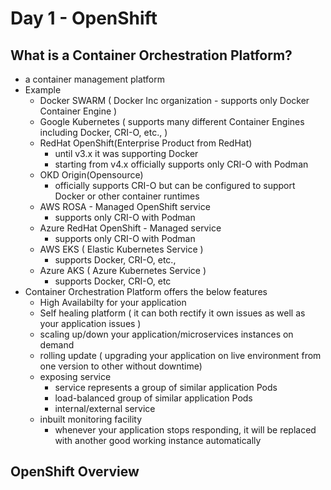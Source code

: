 # Day 1 - OpenShift

## What is a Container Orchestration Platform?
- a container management platform
- Example
   - Docker SWARM ( Docker Inc organization - supports only Docker Container Engine )
   - Google Kubernetes ( supports many different Container Engines including Docker, CRI-O, etc., )
   - RedHat OpenShift(Enterprise Product from RedHat) 
       - until v3.x it was supporting Docker
       - starting from v4.x officially supports only CRI-O with Podman
   - OKD Origin(Opensource)
       - officially supports CRI-O but can be configured to support Docker or other container runtimes
   - AWS ROSA - Managed OpenShift service
       - supports only CRI-O with Podman
   - Azure RedHat OpenShift - Managed service
       - supports only CRI-O with Podman
   - AWS EKS ( Elastic Kubernetes Service )
       - supports Docker, CRI-O, etc.,
   - Azure AKS ( Azure Kubernetes Service )
       - supports Docker, CRI-O, etc
- Container Orchestration Platform offers the below features
  - High Availabilty for your application 
  - Self healing platform ( it can both rectify it own issues as well as your application issues )
  - scaling up/down your application/microservices instances on demand
  - rolling update ( upgrading your application on live environment from one version to other without downtime)
  - exposing service 
    - service represents a group of similar application Pods
    - load-balanced group of similar application Pods
    - internal/external service
  - inbuilt monitoring facility
    - whenever your application stops responding, it will be replaced with another good working instance
      automatically

## OpenShift Overview


